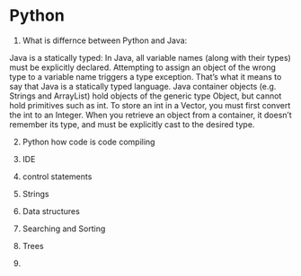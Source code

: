 # Python

1. What is differnce between Python and Java:

Java is a statically typed:  In Java, all variable names (along with their types) must be explicitly declared. Attempting to assign an object of the wrong type to a variable name triggers a type exception. That’s what it means to say that Java is a statically typed language.
Java container objects (e.g. Strings and ArrayList) hold objects of the generic type Object, but cannot hold primitives such as int. To store an int in a Vector, you must first convert the int to an Integer. When you retrieve an object from a container, it doesn’t remember its type, and must be explicitly cast to the desired type.



2. Python how code is code compiling  

3. IDE 

4. control statements

5. Strings 

6. Data structures 

7. Searching and Sorting 

8. Trees 

9. 


